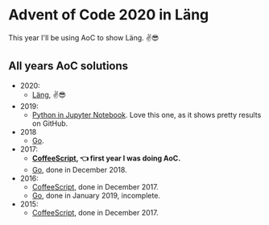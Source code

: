 # Advent of Code 2020 in Läng

This year I'll be using AoC to show Läng. ✌😎

## All years AoC solutions

* 2020:
  * [Läng](https://github.com/metalim/metalim.adventofcode.2020.lang), ✌😎
* 2019:
  * [Python in Jupyter Notebook](https://github.com/metalim/metalim.adventofcode.2019.python). Love this one, as it shows pretty results on GitHub.
* 2018
  * [Go](https://github.com/metalim/metalim.adventofcode.2018.go).
* 2017:
  * **[CoffeeScript](https://github.com/metalim/metalim.adventofcode.2017), 👈 first year I was doing AoC.**
  * [Go](https://github.com/metalim/metalim.adventofcode.2017.go), done in December 2018.
* 2016:
  * [CoffeeScript](https://github.com/metalim/metalim.adventofcode.2016), done in December 2017.
  * [Go](https://github.com/metalim/metalim.adventofcode.2016.go), done in January 2019, incomplete.
* 2015:
  * [CoffeeScript](https://github.com/metalim/metalim.adventofcode.2015), done in December 2017.
